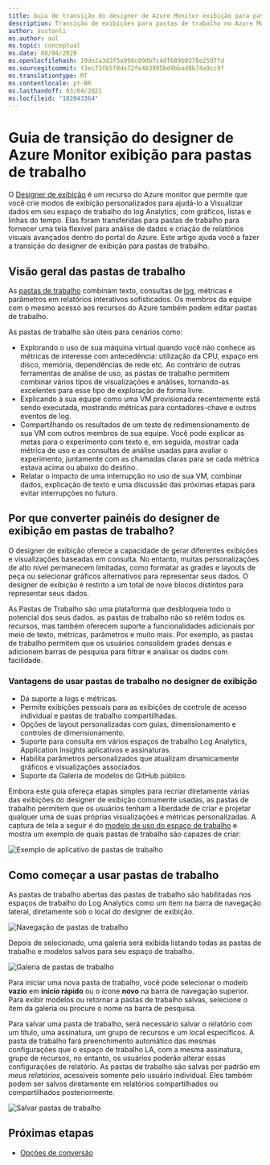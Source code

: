 ```yaml
---
title: Guia de transição do designer de Azure Monitor exibição para pastas de trabalho
description: Transição de exibições para pastas de trabalho no Azure Monitor.
author: austonli
ms.author: aul
ms.topic: conceptual
ms.date: 08/04/2020
ms.openlocfilehash: 19de2a3d3f5a998c09db7c4df689b0378e2597fd
ms.sourcegitcommit: f3ec73fb5f8de72fe483995bd4bbad9b74a9cc9f
ms.translationtype: MT
ms.contentlocale: pt-BR
ms.lasthandoff: 03/04/2021
ms.locfileid: "102043364"
---
```

# <a name="azure-monitor-view-designer-to-workbooks-transition-guide"></a>Guia de transição do designer de Azure Monitor exibição para pastas de trabalho
O [Designer de exibição](view-designer.md) é um recurso do Azure monitor que permite que você crie modos de exibição personalizados para ajudá-lo a Visualizar dados em seu espaço de trabalho do log Analytics, com gráficos, listas e linhas do tempo. Elas foram transferidas para pastas de trabalho para fornecer uma tela flexível para análise de dados e criação de relatórios visuais avançados dentro do portal do Azure. Este artigo ajuda você a fazer a transição do designer de exibição para pastas de trabalho. 


## <a name="workbooks-overview"></a>Visão geral das pastas de trabalho
As [pastas de trabalho](../vm/vminsights-workbooks.md) combinam texto, consultas de [log](/azure/data-explorer/kusto/query/), métricas e parâmetros em relatórios interativos sofisticados. Os membros da equipe com o mesmo acesso aos recursos do Azure também podem editar pastas de trabalho.

As pastas de trabalho são úteis para cenários como:

-   Explorando o uso de sua máquina virtual quando você não conhece as métricas de interesse com antecedência: utilização da CPU, espaço em disco, memória, dependências de rede etc. Ao contrário de outras ferramentas de análise de uso, as pastas de trabalho permitem combinar vários tipos de visualizações e análises, tornando-as excelentes para esse tipo de exploração de forma livre.
-   Explicando à sua equipe como uma VM provisionada recentemente está sendo executada, mostrando métricas para contadores-chave e outros eventos de log.
-   Compartilhando os resultados de um teste de redimensionamento de sua VM com outros membros de sua equipe. Você pode explicar as metas para o experimento com texto e, em seguida, mostrar cada métrica de uso e as consultas de análise usadas para avaliar o experimento, juntamente com as chamadas claras para se cada métrica estava acima ou abaixo do destino.
-   Relatar o impacto de uma interrupção no uso de sua VM, combinar dados, explicação de texto e uma discussão das próximas etapas para evitar interrupções no futuro.


## <a name="why-convert-view-designer-dashboards-to-workbooks"></a>Por que converter painéis do designer de exibição em pastas de trabalho?

O designer de exibição oferece a capacidade de gerar diferentes exibições e visualizações baseadas em consulta. No entanto, muitas personalizações de alto nível permanecem limitadas, como formatar as grades e layouts de peça ou selecionar gráficos alternativos para representar seus dados. O designer de exibição é restrito a um total de nove blocos distintos para representar seus dados.

As Pastas de Trabalho são uma plataforma que desbloqueia todo o potencial dos seus dados. as pastas de trabalho não só retêm todos os recursos, mas também oferecem suporte a funcionalidades adicionais por meio de texto, métricas, parâmetros e muito mais. Por exemplo, as pastas de trabalho permitem que os usuários consolidem grades densas e adicionem barras de pesquisa para filtrar e analisar os dados com facilidade. 

### <a name="advantages-of-using-workbooks-over-view-designer"></a>Vantagens de usar pastas de trabalho no designer de exibição

* Dá suporte a logs e métricas.
* Permite exibições pessoais para as exibições de controle de acesso individual e pastas de trabalho compartilhadas.
* Opções de layout personalizadas com guias, dimensionamento e controles de dimensionamento.
* Suporte para consulta em vários espaços de trabalho Log Analytics, Application Insights aplicativos e assinaturas.
* Habilita parâmetros personalizados que atualizam dinamicamente gráficos e visualizações associados.
* Suporte da Galeria de modelos do GitHub público.

Embora este guia ofereça etapas simples para recriar diretamente várias das exibições do designer de exibição comumente usadas, as pastas de trabalho permitem que os usuários tenham a liberdade de criar e projetar qualquer uma de suas próprias visualizações e métricas personalizadas. A captura de tela a seguir é do [modelo de uso do espaço de trabalho](https://go.microsoft.com/fwlink/?linkid=874159&resourceId=Azure%20Monitor&featureName=Workbooks&itemId=community-Workbooks%2FAzure%20Monitor%20-%20Workspaces%2FWorkspace%20Usage&workbookTemplateName=Workspace%20Usage&func=NavigateToPortalFeature&type=workbook) e mostra um exemplo de quais pastas de trabalho são capazes de criar:


![Exemplo de aplicativo de pastas de trabalho](media/view-designer-conversion-overview/workbook-template-example.jpg)


## <a name="how-to-start-using-workbooks"></a>Como começar a usar pastas de trabalho
As pastas de trabalho abertas das pastas de trabalho são habilitadas nos espaços de trabalho do Log Analytics como um item na barra de navegação lateral, diretamente sob o local do designer de exibição.

![Navegação de pastas de trabalho](media/view-designer-conversion-overview/workbooks-nav.png)

Depois de selecionado, uma galeria será exibida listando todas as pastas de trabalho e modelos salvos para seu espaço de trabalho.

![Galeria de pastas de trabalho](media/view-designer-conversion-overview/workbooks-gallery.png)

Para iniciar uma nova pasta de trabalho, você pode selecionar o modelo **vazio** em **início rápido** ou o ícone **novo** na barra de navegação superior. Para exibir modelos ou retornar a pastas de trabalho salvas, selecione o item da galeria ou procure o nome na barra de pesquisa.

Para salvar uma pasta de trabalho, será necessário salvar o relatório com um título, uma assinatura, um grupo de recursos e um local específicos.
A pasta de trabalho fará preenchimento automático das mesmas configurações que o espaço de trabalho LA, com a mesma assinatura, grupo de recursos, no entanto, os usuários poderão alterar essas configurações de relatório. As pastas de trabalho são salvas por padrão em *meus relatórios*, acessíveis somente pelo usuário individual. Eles também podem ser salvos diretamente em relatórios compartilhados ou compartilhados posteriormente.

![Salvar pastas de trabalho](media/view-designer-conversion-overview/workbooks-save.png)

## <a name="next-steps"></a>Próximas etapas

- [Opções de conversão](view-designer-conversion-options.md)